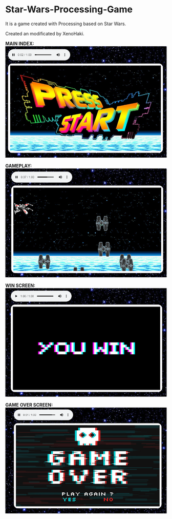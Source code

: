 # Star-Wars-Processing-Game
It is a game created with Processing based on Star Wars.

Created an modificated by XenoHaki.

**MAIN INDEX:** <br>
![photo](https://github.com/mayanzgo/Star-Wars-Processing-Game/blob/main/img/main.png?raw=true)<br>

**GAMEPLAY:**<br>
![photo](https://github.com/mayanzgo/Star-Wars-Processing-Game/blob/main/img/gameplay.png?raw=true)<br>

**WIN SCREEN:**<br>
![photo](https://github.com/mayanzgo/Star-Wars-Processing-Game/blob/main/img/win.png?raw=true)<br>

**GAME OVER SCREEN:**<br>
![photo](https://github.com/mayanzgo/Star-Wars-Processing-Game/blob/main/img/over.png?raw=true)<br>
